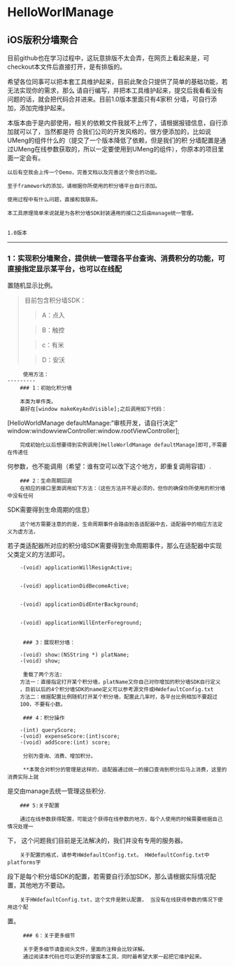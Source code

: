 HelloWorlManage
===============

iOS版积分墙聚合
---------------

目前github也在学习过程中，这玩意排版不太会弄，在网页上看起来是，可checkout本文件后直接打开，是有排版的。
	
	

希望各位同事可以把本套工具维护起来，目前此聚合只提供了简单的基础功能，若无法实现你的需求，那么
请自行编写，并把本工具维护起来，提交后我看看没有问题的话，就会把代码合并进来。目前1.0版本里面只有4家积
分墙，可自行添加，添加完维护起来。

本版本由于是内部使用，相关的依赖文件我就不上传了，请根据报错信息，自行添加就可以了，当然都是符
合我们公司的开发风格的，很方便添加的，比如说UMeng的组件什么的（提交了一个版本降低了依赖，但是我们的积
分墙配置是通过UMeng在线参数获取的，所以一定要使用到UMeng的组件），你原本的项目里面一定会有。

	以后有空我会上传一个Demo，完善文档以及完善这个聚合的功能。

	至于framework的添加，请根据你所使用的积分墙平台自行添加。  
  
	使用过程中有什么问题，直接和我联系。

	本工具原理简单来说就是为各积分墙SDK封装通用的接口之后由manage统一管理。
	

	1.0版本
--------------

### 1：实现积分墙聚合，提供统一管理各平台查询、消费积分的功能，可直接指定显示某平台，也可以在线配
置随机显示比例。

>目前包含积分墙SDK：
>
>>A：点入
>
>>B：触控
>
>>c：有米
>
>>D：安沃

         使用方法：
	---------
        ### 1：初始化积分墙

        本类为单件类。
        最好在[window makeKeyAndVisible];之后调用如下代码：
	
[HelloWorldManage defaultManage:“审核开发，请自行决定” window:windowviewController:window.rootViewController];

        完成初始化以后想要得到实例调用[HelloWorldManage defaultManage]即可,不需要在传递任
何参数，也不能调用（希望：谁有空可以改下这个地方，即重复调用容错）.

        ### 2：生命周期回调
        在相应的接口里面调用如下方法：（这些方法并不是必须的，但你的确保你所使用的积分墙中没有任何
SDK需要得到生命周期的信息）
		
        这个地方需要注意的的是，生命周期事件会路由到各适配器中去，适配器中的相应方法定义为虚方法，
若子类适配器所对应的积分墙SDK需要得到生命周期事件，那么在适配器中实现父类定义的方法即可。
		

		-(void) applicationWillResignActive;


		-(void) applicationDidBecomeActive;


		-(void) applicationDidEnterBackground;


		-(void) applicationWillEnterForeground;


         ### 3：展现积分墙：

		-(void) show:(NSString *) platName;
		-(void) show;

         重载了两个方法:
		方法一：直接指定打开某个积分墙，platName又你自己对你增加的积分墙SDK自行定义
		，目前以后的4个积分墙SDK的name定义可以参考源文件或HWdefaultConfig.txt
		方法二：根据配置比例随机打开某个积分墙，配置此几率时，各平台比例相加不要超过
		100，不要有小数。

         ### 4：积分操作

		-(int) queryScore;
		-(void) expenseScore:(int)score;
		-(void) addScore:(int) score;

         分别为查询、消费、增加积分。

         **本聚合对积分的管理是这样的，适配器通过统一的接口查询到积分后马上消费，这里的消费实际上就
是交由manage去统一管理这些积分.

        ### 5:关于配置

        通过在线参数获得配置，可能这个获得在线参数的地方，每个人使用的时候需要根据自己情况处理一
下， 这个问题我们目前是无法解决的，我们并没有专用的服务器。

   	    关于配置的格式，请参考HWdefaultConfig.txt。 HWdefaultConfig.txt中platforms字
段下是每个积分墙SDK的配置，若需要自行添加SDK，那么请根据实际情况配置，其他地方不要动。
		
        关于HWdefaultConfig.txt，这个文件是默认配置， 当没有在线获得参数的情况下使用这个配
置。


         ### 6：关于更多细节

         关于更多细节请查阅头文件，里面的注释会比较详解。
         通过阅读本代码也可以更好的掌握本工具，同时最希望大家一起把它维护起来。
